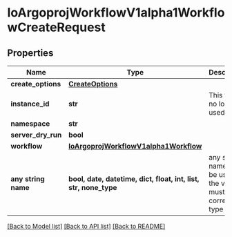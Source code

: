 # IoArgoprojWorkflowV1alpha1WorkflowCreateRequest


## Properties
Name | Type | Description | Notes
------------ | ------------- | ------------- | -------------
**create_options** | [**CreateOptions**](CreateOptions.md) |  | [optional] 
**instance_id** | **str** | This field is no longer used. | [optional] 
**namespace** | **str** |  | [optional] 
**server_dry_run** | **bool** |  | [optional] 
**workflow** | [**IoArgoprojWorkflowV1alpha1Workflow**](IoArgoprojWorkflowV1alpha1Workflow.md) |  | [optional] 
**any string name** | **bool, date, datetime, dict, float, int, list, str, none_type** | any string name can be used but the value must be the correct type | [optional]

[[Back to Model list]](../README.md#documentation-for-models) [[Back to API list]](../README.md#documentation-for-api-endpoints) [[Back to README]](../README.md)


